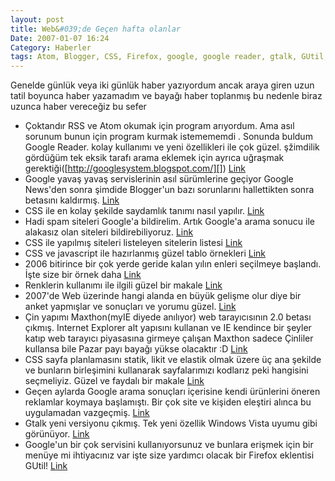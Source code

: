 ```yaml
---
layout: post
title: Web&#039;de Geçen hafta olanlar
Date: 2007-01-07 16:24
Category: Haberler
tags: Atom, Blogger, CSS, Firefox, google, google reader, gtalk, GUtil, Javascript, Maxthon, rss, spam
---
```


Genelde günlük veya iki günlük haber yazıyordum ancak araya giren uzun
tatil boyunca haber yazamadım ve bayağı haber toplanmış bu nedenle biraz
uzunca haber vereceğiz bu sefer

-   Çoktandır RSS ve Atom okumak için program arıyordum. Ama asıl
    sorunum bunun için program kurmak istemememdi . Sonunda buldum
    Google Reader. kolay kullanımı ve yeni özellikleri ile çok güzel.
    şžimdilik gördüğüm tek eksik tarafı arama eklemek için ayrıca
    uğraşmak gerektiği([http://googlesystem.blogspot.com/][]) [Link][]
-   Google yavaş yavaş servislerinin asıl sürümlerine geçiyor Google
    News'den sonra şimdide Blogger'un bazı sorunlarını hallettikten
    sonra betasını kaldırmış. [Link][1]
-   CSS ile en kolay şekilde saydamlık tanımı nasıl yapılır. [Link][2]
-   Hadi spam siteleri Google'a bildirelim. Artık Google'a arama sonucu
    ile alakasız olan siteleri bildirebiliyoruz. [Link][3]
-   CSS ile yapılmış siteleri listeleyen sitelerin listesi [Link][4]
-   CSS ve javascript ile hazırlanmış güzel tablo örnekleri [Link][5]
-   2006 bitirince bir çok yerde geride kalan yılın enleri seçilmeye
    başlandı. İşte size bir örnek daha [Link][6]
-   Renklerin kullanımı ile ilgili güzel bir makale [Link][7]
-   2007'de Web üzerinde hangi alanda en büyük gelişme olur diye bir
    anket yapmışlar ve sonuçları ve yorumu güzel. [Link][8]
-   Çin yapımı Maxthon(myIE diyede anılıyor) web tarayıcısının 2.0
    betası çıkmış. Internet Explorer alt yapısını kullanan ve IE
    kendince bir şeyler katıp web tarayıcı piyasasına girmeye çalışan
    Maxthon sadece Çinliler kullansa bile Pazar payı bayağı yükse
    olacaktır :D [Link][9]
-   CSS sayfa planlamasını statik, likit ve elastik olmak üzere üç ana
    şekilde ve bunların birleşimini kullanarak sayfalarımızı kodlarız
    peki hangisini seçmeliyiz. Güzel ve faydalı bir makale [Link][10]
-   Geçen aylarda Google arama sonuçları içerisine kendi ürünlerini
    öneren reklamlar koymaya başlamıştı. Bir çok site ve kişiden
    eleştiri alınca bu uygulamadan vazgeçmiş. [Link][11]
-   Gtalk yeni versiyonu çıkmış. Tek yeni özellik Windows Vista uyumu
    gibi görünüyor. [Link][12]
-   Google'un bir çok servisini kullanıyorsunuz ve bunlara erişmek için
    bir menüye mi ihtiyacınız var işte size yardımcı olacak bir Firefox
    eklentisi GUtil! [Link][13]


  [http://googlesystem.blogspot.com/]: http://googlesystem.blogspot.com/2006/12/how-to-add-search-to-google-reader.html
  [Link]: http://www.google.com/reader/
  [1]: http://www.blogger.com/
  [2]: http://bitesizestandards.com/bites/easy-cross-browser-transparency
  [3]: http://www.google.com.tr/contact/spamreport.html
  [4]: http://www.smashingmagazine.com/2006/12/21/creme-de-la-creme-of-css-list-of-css-galleries/
  [5]: http://www.smashingmagazine.com/2006/12/29/css-based-tables-modern-solutions/
  [6]: http://artypapers.com/ap.awards/2006/
  [7]: http://slash7.com/articles/2006/12/30/6-things-you-need-to-know-about-color
  [8]: http://www.readwriteweb.com/archives/biggest_web_trend_2007.php
  [9]: http://www.maxthon.com/
  [10]: http://fadtastic.net/2006/12/30/how-do-you-lay-out-the-layout/
  [11]: http://googlesystem.blogspot.com/2007/01/google-removes-self-promoting-tips.html
  [12]: http://www.google.com/talk/
  [13]: https://addons.mozilla.org/firefox/3755/
